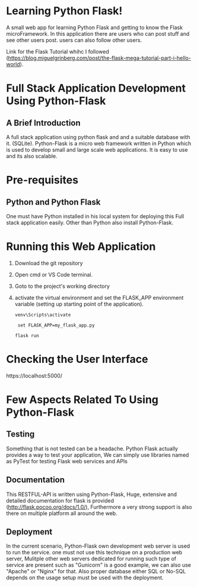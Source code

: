 # Learning Python Flask!

A small web app for learning Python Flask and getting to know the Flask microFramework. In this application there are users who can post stuff and see other users post. users can also follow other users.

Link for the Flask Tutorial whihc I followed (https://blog.miguelgrinberg.com/post/the-flask-mega-tutorial-part-i-hello-world).
  
# Full Stack Application Development Using Python-Flask

## A Brief Introduction

A full stack application using python flask and and a suitable database with it. (SQLite).
Python-Flask is a micro web framework written in Python which is used to develop small and large scale web applications. It is easy to use and its also scalable.


# Pre-requisites

## Python and Python Flask

One must have Python installed in his local system for deploying this Full stack application easily. Other than Python also  install Python-Flask.


# Running this Web Application
01) Download the git repository
02) Open cmd or VS Code terminal.
03) Goto to the project's working directory
04) activate the virtual environment and set the FLASK_APP environment variable (setting up starting point of the application).

    ``` venv\Scripts\activate ```
    
    ``` set FLASK_APP=my_flask_app.py```
    ```
    flask run
    ```
# Checking the User Interface

https://localhost:5000/


# Few Aspects Related To Using Python-Flask

## Testing

Something that is not tested can be a headache. Python Flask actually provides a way to test your application, We can simply use libraries named as PyTest for testing Flask web services and APIs


## Documentation

This RESTFUL-API is written using Python-Flask, Huge, extensive and detailed documentation for flask is provided (http://flask.pocoo.org/docs/1.0/), Furthermore a very strong support is also there on multiple platform all around the web.

## Deployment

In the current scenario, Python-Flask own development web server is used to run the service. one must not use this technique on a production web server, Mulitple other web servers dedicated for running such type of service are present such as "Gunicorn" is a good example, we can also use "Apache" or "Nginx" for that. Also proper database either SQL or No-SQL depends on the usage setup must be used with the deployment.
